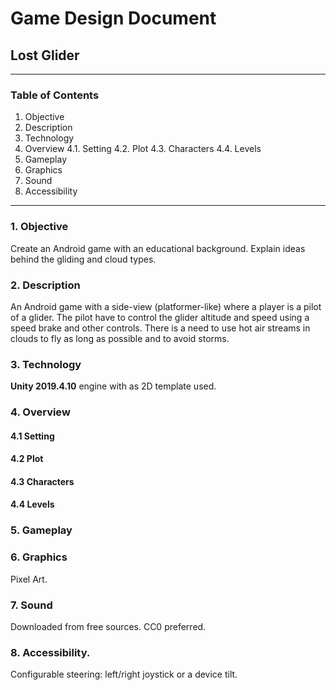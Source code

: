 # Game Design Document
## Lost Glider
---

### Table of Contents
1. Objective
2. Description
3. Technology
4. Overview
4.1. Setting
4.2. Plot
4.3. Characters
4.4. Levels
5. Gameplay
6. Graphics
7. Sound
8. Accessibility
---

### 1. Objective
Create an Android game with an educational background. Explain ideas  behind 
the gliding and cloud types.

### 2. Description
An Android game with a side-view (platformer-like) where a player is a  pilot
of a glider. The pilot have to control the glider altitude and  speed using
a speed brake and other controls. There is a need to use hot  air streams in
clouds to fly as long as possible and to avoid storms.

### 3. Technology
**Unity 2019.4.10** engine with as 2D template used.

### 4. Overview

#### 4.1 Setting

#### 4.2 Plot

#### 4.3 Characters

#### 4.4 Levels

### 5. Gameplay

### 6. Graphics
Pixel Art.

### 7. Sound
Downloaded from free sources. CC0 preferred.

### 8. Accessibility.
Configurable steering: left/right joystick or a device tilt.
